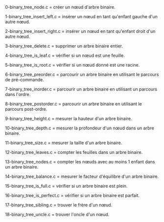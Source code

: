 0-binary_tree_node.c = créer un nœud d'arbre binaire.

1-binary_tree_insert_left.c = insérer un nœud en tant qu'enfant gauche d'un autre nœud.

2-binary_tree_insert_right.c = insérer un nœud en tant qu'enfant droit d'un autre nœud.

3-binary_tree_delete.c = supprimer un arbre binaire entier.

4-binary_tree_is_leaf.c = vérifier si un nœud est une feuille.

5-binary_tree_is_root.c = vérifier si un nœud donné est une racine.

6-binary_tree_preorder.c = parcourir un arbre binaire en utilisant le parcours de pré-commande.

7-binary_tree_inorder.c = parcourir un arbre binaire en utilisant un parcours dans l'ordre.

8-binary_tree_postorder.c = parcourir un arbre binaire en utilisant le parcours post-ordre.

9-binary_tree_height.c = mesurer la hauteur d'un arbre binaire.

10-binary_tree_depth.c = mesurer la profondeur d'un nœud dans un arbre binaire.

11-binary_tree_size.c = mesurer la taille d'un arbre binaire.

12-binary_tree_leaves.c = compter les feuilles dans un arbre binaire.

13-binary_tree_nodes.c = compter les nœuds avec au moins 1 enfant dans un arbre binaire.

14-binary_tree_balance.c = mesurer le facteur d'équilibre d'un arbre binaire.

15-binary_tree_is_full.c = vérifier si un arbre binaire est plein.

16-binary_tree_is_perfect.c = vérifier si un arbre binaire est parfait.

17-binary_tree_sibling.c = trouver le frère d'un nœud.

18-binary_tree_uncle.c = trouver l'oncle d'un nœud.